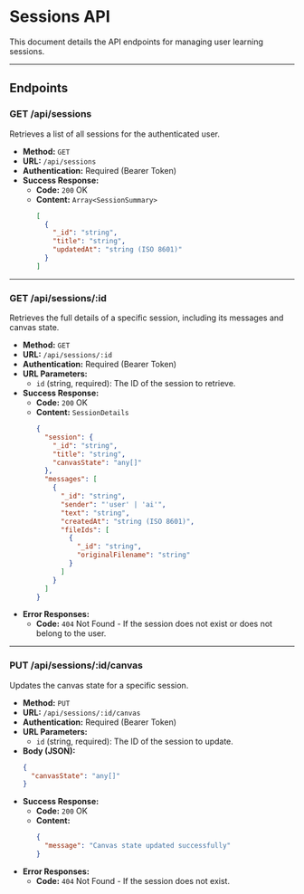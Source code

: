# Sessions API

This document details the API endpoints for managing user learning sessions.

---

## Endpoints

### GET /api/sessions

Retrieves a list of all sessions for the authenticated user.

-   **Method:** `GET`
-   **URL:** `/api/sessions`
-   **Authentication:** Required (Bearer Token)
-   **Success Response:**
    -   **Code:** `200` OK
    -   **Content:** `Array<SessionSummary>`
        ```json
        [
          {
            "_id": "string",
            "title": "string",
            "updatedAt": "string (ISO 8601)"
          }
        ]
        ```

---

### GET /api/sessions/:id

Retrieves the full details of a specific session, including its messages and canvas state.

-   **Method:** `GET`
-   **URL:** `/api/sessions/:id`
-   **Authentication:** Required (Bearer Token)
-   **URL Parameters:**
    -   `id` (string, required): The ID of the session to retrieve.
-   **Success Response:**
    -   **Code:** `200` OK
    -   **Content:** `SessionDetails`
        ```json
        {
          "session": {
            "_id": "string",
            "title": "string",
            "canvasState": "any[]"
          },
          "messages": [
            {
              "_id": "string",
              "sender": "'user' | 'ai'",
              "text": "string",
              "createdAt": "string (ISO 8601)",
              "fileIds": [
                {
                  "_id": "string",
                  "originalFilename": "string"
                }
              ]
            }
          ]
        }
        ```
-   **Error Responses:**
    -   **Code:** `404` Not Found - If the session does not exist or does not belong to the user.

---

### PUT /api/sessions/:id/canvas

Updates the canvas state for a specific session.

-   **Method:** `PUT`
-   **URL:** `/api/sessions/:id/canvas`
-   **Authentication:** Required (Bearer Token)
-   **URL Parameters:**
    -   `id` (string, required): The ID of the session to update.
-   **Body (JSON):**
    ```json
    {
      "canvasState": "any[]"
    }
    ```
-   **Success Response:**
    -   **Code:** `200` OK
    -   **Content:**
        ```json
        {
          "message": "Canvas state updated successfully"
        }
        ```
-   **Error Responses:**
    -   **Code:** `404` Not Found - If the session does not exist.
